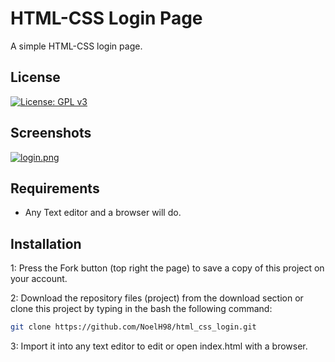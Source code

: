 # HTML-CSS Login Page
A simple HTML-CSS login page.

## License
[![License: GPL v3](https://img.shields.io/badge/License-GPLv3-blue.svg)](https://www.gnu.org/licenses/gpl-3.0)

## Screenshots
[![login.png](https://i.postimg.cc/wjTFyv6x/login.png)](https://postimg.cc/ZC26XJBX)

## Requirements
* Any Text editor and a browser will do.

## Installation
1: Press the Fork button (top right the page) to save a copy of this project on your account.

2: Download the repository files (project) from the download section or clone this project by typing in the bash the following command:

```bash
git clone https://github.com/NoelH98/html_css_login.git
```
3: Import it into any text editor to edit or open index.html with a browser.
